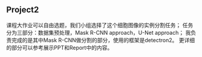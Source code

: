 ## Project2

课程大作业可以自由选题，我们小组选择了这个细胞图像的实例分割任务；
任务分为三部分：数据集预处理，Mask R-CNN approach，U-Net approach；
我负责完成的是其中Mask R-CNN做分割的部分，使用的框架是detectron2。
更详细的部分可以参考展示PPT和Report中的内容。
